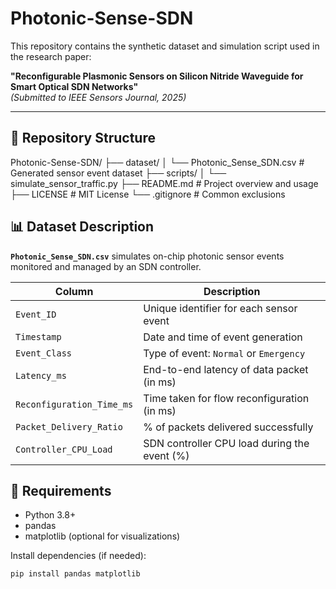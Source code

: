 # Photonic-Sense-SDN

This repository contains the synthetic dataset and simulation script used in the research paper:

**"Reconfigurable Plasmonic Sensors on Silicon Nitride Waveguide for Smart Optical SDN Networks"**  
_(Submitted to IEEE Sensors Journal, 2025)_

---

## 📁 Repository Structure

Photonic-Sense-SDN/
├── dataset/
│ └── Photonic_Sense_SDN.csv # Generated sensor event dataset
├── scripts/
│ └── simulate_sensor_traffic.py 
├── README.md # Project overview and usage
├── LICENSE # MIT License
└── .gitignore # Common exclusions

## 📊 Dataset Description

**`Photonic_Sense_SDN.csv`** simulates on-chip photonic sensor events monitored and managed by an SDN controller.

| Column                    | Description                                  |
|---------------------------|----------------------------------------------|
| `Event_ID`                | Unique identifier for each sensor event      |
| `Timestamp`               | Date and time of event generation            |
| `Event_Class`             | Type of event: `Normal` or `Emergency`       |
| `Latency_ms`              | End-to-end latency of data packet (in ms)    |
| `Reconfiguration_Time_ms`| Time taken for flow reconfiguration (in ms)  |
| `Packet_Delivery_Ratio`  | % of packets delivered successfully          |
| `Controller_CPU_Load`    | SDN controller CPU load during the event (%) |

## 🔧 Requirements

- Python 3.8+
- pandas
- matplotlib (optional for visualizations)

Install dependencies (if needed):

```bash
pip install pandas matplotlib